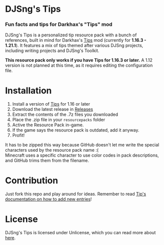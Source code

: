 # DJSng's Tips
### Fun facts and tips for Darkhax's "Tips" mod

DJSng's Tips is a personalized tip resource pack with a bunch of references, built in mind for Darkhax's [Tips](modrinth.com/mod/tips) mod (currently for **1.16.3 - 1.21.1**). It features a mix of tips themed after various DJSng projects, including writing projects and DJSng's Toolkit.

**This resource pack only works if you have Tips for 1.16.3 or later.** A 1.12 version is not planned at this time, as it requires editing the configuration file.

# Installation
1. Install a version of [Tips](modrinth.com/mod/tips) for 1.16 or later
2. Download the latest release in [Releases](https://github.com/DJSng-Toolkit/Tips/releases)
3. Extract the contents of the .7z files you downloaded
4. Place the .zip file in your `resourcepacks` folder
5. Active the Resource Pack in-game.
6. If the game says the resource pack is outdated, add it anyway.
7. Profit!

It has to be zipped this way because GitHub doesn't let me write the special characters used by the resource pack name :(  
Minecraft uses a specific character to use color codes in pack descriptions, and GitHub trims them from the filename.

# Contribution
Just fork this repo and play around for ideas. Remember to read [Tip's documentation on how to add new entries](https://github.com/Darkhax-Minecraft/Tips/wiki/Latest-Documentation)!

# License
DJSng's Tips is licensed under Unlicense, which you can read more about [here](LICENSE).
